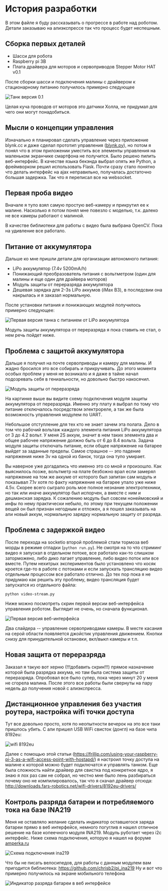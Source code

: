 # История разработки
В этом файле я буду рассказывать о прогрессе в работе над роботом. Детали заказываю на алиэкспрессе так что процесс будет неспешным.

## Сборка первых деталей
- Шасси для робота
- Raspberry pi 3B
- Плата драйвера для моторов и сервоприводов Stepper Motor HAT v0.1

После сборки шасси и подключения малины с драйвером к стационарному питанию получилось примерно следующее

![Танк версия 0.1](./images/20180501_214324_.jpg)

Целая куча проводов от моторов это датчики Холла, не придумал для чего они могут понадобиться.

## Мысли о концепции управления
Изначально я планировал сделать управление через приложение blynk.cc и даже сделал прототип управления ([blynk.py](/blynk.py)), но потом я понял что в этом приложении уместить все элементы управления на маленьком экранчике смартфона не получится. Было решено пилить веб-интерфейс. В качестве языка бекэнда выбрал опять же Python, а фреймворком решил использовать Flask. Почти сразу стало понятно что делать интерфейс на ajax неправильно, получалась достаточно большая задержка. Так что я переписал все на websocket.

## Первая проба видео
Вначале я тупо взял самую простую веб-камеру и прикрутил ее к малине. Насколько я потом понял мне повезло с моделью, т.к. далеко не все камеры работают с малиной.

В качестве библиотеки для работы с видео была выбрана OpenCV. Пока на удивление все работало.

## Питание от аккумулятора
Дальше ко мне пришли детали для организации автономного питания:
 - LiPo аккумулятор (7.4v 5200mA/h)
 - Понижающий преобразователь питания с вольтметром (один для малины и еще один для драйвера моторов)
 - Модуль защиты от переразряда аккумулятора
 - Дешевая зарядка для 2-3s LiPo аккумов (iMax B3), в последсвии она накрылась и я заказал нормальную.
 
 После установки питания и понижающих модулей получилось примерно следующее:
 
 ![Первая версия танка с питанием от LiPo аккумулятора](./images/20180519_182939_.jpg)
 
 Модуль защиты аккумулятора от переразряда я пока ставить не стал, о нем речь пойдет ниже.

 ## Проблема с защитой аккумулятора
 Дальше я получил на почте сервоприводы и камеру для малины. И жадно бросился это все собирать и прикручивать. До этого момента особых проблем у меня не возникало и я даже в тайне начал подозревать себя в гениальности, но довольно быстро накосячил. 
 
 ![Модуль защиты от переразряда](./images/undervoltage_protection_small.jpg)
 
 На картинке выше вы видите схему подключения модуля защиты аккумулятора от переразряда. Именно эту плату я выбрал по тому что питание отключалось посредством электрореле, а так же была возможность управления модулем по UART. 
 
 Небольшое отступление для тех кто не знает зачем эта полата. Дело в том что рабочий вольтаж каждого элемента питания LiPo аккумулятора от 3 до 4.2 вольт. У меня 2S аккум, значит в нем таких элемента два и общее рабочее напряжение должно быть от 6 до 8.4 вольта. Задача модуля защиты отключать питание, если общее напряжение на батарее выйдет за заданные пределы. Cамое страшное -- это падение напряжения ниже 3v на одной из банок, тогда она тупо умирает. 
 
 Вы наверное уже догадались что именно это со мной и произошло. Как выяснилось позже, вольтметр на плате безбожно врал если замерял напряжение на том же аккуме от которого был запитан сам модуль и показывал 7.1v хотя по факту напряжение на батарее упало уже ниже 4.5v. Скорее всего сыграло роль мое полное незнание электротехники, но так или иначе аккумулятор был испорчен, а вместе с ним и дешманская зарядка. К сожалению модуль был совсем нонеймовский и инфы по нему практически небыло, по этому при текущем положении вещей он был признан негодным и отложен, а я пошел заказывать на али новый аккум, нормальную зарядку нормальную защиту от разряда. 
 
## Проблема с задержкой видео
После перехода на socketio второй проблемой стали тормоза веб морды в режиме отладки (`python run.py`).
Не смотря на то что стриминг видео я запускал в отдельном потоке, все работало как-то слишком заторможено, либо дико лагает управление, либо видео поток или все вместе. Путем нехитрых экспериментов было установлено что косяк кроется где-то в работе с потоками и если запускать трансляцию видео отдельным процессом все работало отлично. До тех пор пока я не придумаю как решить эту проблему, видео трансляция будет запускатся из отдельного файла:
```
python video-stream.py
```

Ниже можно посмотреть скрин первой версии веб-интерфейса управления роботом. Выглядит не очень, но сначала функционал.

![Первая версия веб-интерфейса](./images/web_interface_v01.png)

Два слайдера -- управление сервоприводами камеры. В месте касания на серой области появляется джойстик управления движением. Кнопки снизу для принудительной остановки, вкл/выкл камеры и т.п.

## Новая защита от переразряда
Заказал я такую вот херню 
(!!!добавить скрин!!!)
прямое назначение которой была разрядка аккума, но там была система защиты от переразряда. Опробовал все было супер, пока через минут 20 у меня не сгорела малина. После этого все работы были свернуты на пару недель до получения новой с алиэкспресса.

## Дистанционное управления без участия роутера, настройка wifi точки доступа
Тут все довольно просто, хотя по неопытности вечерок на это все таки пришлось убить. С али пришел USB WiFi свисток (донгл) на базе чипа 8192eu:

![wifi 8192eu](./images/wifi_8192eu.jpg)

Далее с помощью этой статьи (https://frillip.com/using-your-raspberry-pi-3-as-a-wifi-access-point-with-hostapd/) я настроил точку доступа на малине к которой можно будет подключатся и управлять танком. Еще была сложность найти драйвер для свистка под конкретное ядро, я знаю я лох раз сам не собрал, но честно мне было лень разбираться почему оно не компилировалось, так что я скачал драйвер отсюда: http://downloads.fars-robotics.net/wifi-drivers/8192eu-drivers/ 

## Контроль разряда батареи и потребляемого тока на базе INA219
Меня не оставляло желание сделать индикатор оставшегося заряда батареи прямо в веб интерфейсе, немного погуглив я нашел отличное решение на базе копеечного модуля INA219. Модуль руботает через i2c интерфейс. Ниже схема подключения, которую я нашел на форуме [amperka.ru](http://forum.amperka.ru/threads/%D0%9A%D0%BE%D0%BD%D1%82%D1%80%D0%BE%D0%BB%D1%8C-%D0%B0%D0%BA%D0%BA%D1%83%D0%BC%D1%83%D0%BB%D1%8F%D1%82%D0%BE%D1%80%D0%BD%D0%BE%D0%B9-%D0%B1%D0%B0%D1%82%D0%B0%D1%80%D0%B5%D0%B8-%D0%BE%D1%82-%D0%BA%D0%BE%D1%82%D0%BE%D1%80%D0%BE%D0%B9-%D0%BF%D0%B8%D1%82%D0%B0%D0%B5%D1%82%D1%81%D1%8F-%D0%BF%D0%BB%D0%B0%D1%82%D0%B0-arduino-%D0%B8-%D0%BE%D1%81%D1%82%D0%B0%D0%BB%D1%8C%D0%BD%D0%B0%D1%8F-%D0%BD%D0%B0%D0%B3%D1%80%D1%83%D0%B7%D0%BA%D0%B0.10210/)

![Схема подключения ina219](./images/ina219_schema.jpg)

Что бы не писать велосипедов, для работы с данным модулем вам пригодится библиотека: https://github.com/chrisb2/pi_ina219
Ну и вот что примерно получилось на экране мобильного телефона

![Индикатор разряда батареи в веб интерфейсе](./images/web_interface_v02.jpg)
